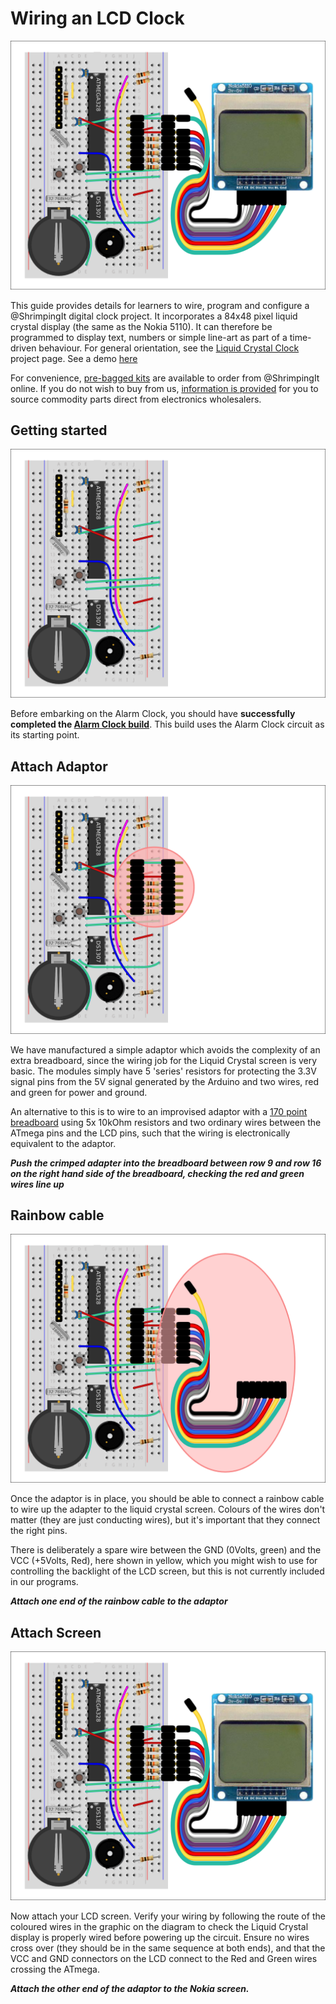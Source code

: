 # Wiring an LCD Clock

![Final build][header]

This guide provides details for learners to wire, program and configure a @ShrimpingIt digital clock project. It incorporates a 84x48 pixel liquid crystal display (the same as the Nokia 5110). It can therefore be programmed to display text, numbers or simple line-art as part of a time-driven behaviour. For general orientation, see the [Liquid Crystal Clock](./index.html) project page. See a demo [here](https://plus.google.com/115551960274376151777/posts/1sH9LafaPZ3)

For convenience, [pre-bagged kits](../../kit/lcdclock.html) are available to order from @ShrimpingIt online. If you do not wish to buy from us, [information is provided](./procure.html) for you to source commodity parts direct from electronics wholesalers.

## Getting started

![Alarm clock build][step00]

Before embarking on the Alarm Clock, you should have **successfully completed the [Alarm Clock build](../alarmclock/index.html)**. This build uses the Alarm Clock circuit as its starting point.

## Attach Adaptor

![Attach adaptor][step01]

We have manufactured a simple adaptor which avoids the complexity of an extra breadboard, since the wiring job for the Liquid Crystal screen is very basic. The modules simply have 5 'series' resistors for protecting the 3.3V signal pins from the 5V signal generated by the Arduino and two wires, red and green for power and ground.

An alternative to this is to wire to an improvised adaptor with a [170 point breadboard](../../kit/breadboard170.html) using 5x 10kOhm resistors and two ordinary wires between the ATmega pins and the LCD pins, such that the wiring is electronically equivalent to the adaptor.

***Push the crimped adapter into the breadboard between row 9 and row 16 on the right hand side of the breadboard, checking the red and green wires line up***

## Rainbow cable

![Attach rainbow wires][step02]

Once the adaptor is in place, you should be able to connect a rainbow cable to wire up the adapter to the liquid crystal screen. Colours of the wires don't matter (they are just conducting wires), but it's important that they connect the right pins. 

There is deliberately a spare wire between the GND (0Volts, green) and the VCC (+5Volts, Red), here shown in yellow, which you might wish to use for controlling the backlight of the LCD screen, but this is not currently included in our programs.

***Attach one end of the rainbow cable to the adaptor***

## Attach Screen

![Wire Nokia 5110 screen][step03]

Now attach your LCD screen. Verify your wiring by following the route of the coloured wires in the graphic on the diagram to check the Liquid Crystal display is properly wired before powering up the circuit. Ensure no wires cross over (they should be in the same sequence at both ends), and that the VCC and GND connectors on the LCD connect to the Red and Green wires crossing the ATmega.

***Attach the other end of the adaptor to the Nokia screen.***

[header]: sequence/03_screen.png
[step00]: sequence/00_alarmclock.png
[step01]: sequence/01_adaptor.png
[step02]: sequence/02_cable.png
[step03]: sequence/03_screen.png
